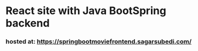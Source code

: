 # React site with Java BootSpring backend

### hosted at: https://springbootmoviefrontend.sagarsubedi.com/
